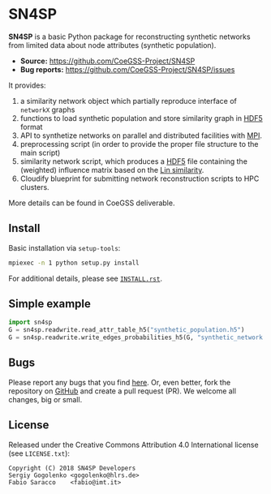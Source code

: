 # SN4SP

**SN4SP** is a basic Python package for reconstructing synthetic networks from limited data
about node attributes (synthetic population).

- **Source:** https://github.com/CoeGSS-Project/SN4SP
- **Bug reports:** https://github.com/CoeGSS-Project/SN4SP/issues

It provides:
  1. a similarity network object which partially reproduce interface of `networkX` graphs
  2. functions to load synthetic population and store similarity graph in [HDF5][HDF5] format
  3. API to synthetize networks on parallel and distributed facilities with [MPI](https://www.mpi-forum.org/).
  4. preprocessing script (in order to provide the proper file structure to the main script)
  5. similarity network script, which produces a [HDF5][HDF5] file containing the (weighted)
     influence matrix based on the [Lin similarity](http://dl.acm.org/citation.cfm?id=645527.657297). 
  6. Cloudify blueprint for submitting network reconstruction scripts to HPC clusters.

More details can be found in CoeGSS deliverable.

[HDF5]: https://support.hdfgroup.org/HDF5/

## Install

Basic installation via `setup-tools`:
```sh
mpiexec -n 1 python setup.py install
```
For additional details, please see [`INSTALL.rst`](INSTALL.rst).

## Simple example

```python
import sn4sp
G = sn4sp.readwrite.read_attr_table_h5("synthetic_population.h5")
G = sn4sp.readwrite.write_edges_probabilities_h5(G, "synthetic_network.h5")
```

## Bugs

Please report any bugs that you find [here](https://github.com/CoeGSS-Project/SN4SP/issues).
Or, even better, fork the repository on [GitHub](https://github.com/CoeGSS-Project/SN4SP)
and create a pull request (PR). We welcome all changes, big or small.

## License

Released under the Creative Commons Attribution 4.0 International license (see `LICENSE.txt`):

    Copyright (C) 2018 SN4SP Developers
    Sergiy Gogolenko <gogolenko@hlrs.de>
    Fabio Saracco    <fabio@imt.it>
